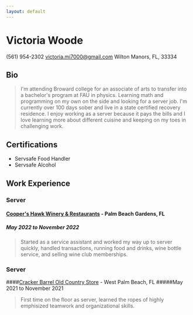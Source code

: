 ```yaml
---
layout: default
---
```


# Victoria Woode
(561) 954-2302
victoria.mi7000@gmail.com
Wilton Manors, FL, 33334

## Bio
>I'm attending Broward college for an associate of arts to transfer into a bachelor's program at FAU in physics. Learning math and programming on my own on the side and looking for a server job. I'm currently over 100 days sober and live in a state certified recovery residence. I enjoy working as a server because it pays the bills and I love learning more about different cuisine and keeping on my toes in challenging work.

## Certifications
* Servsafe Food Handler
* Servsafe Alcohol

## Work Experience

### Server
#### [Cooper's Hawk Winery & Restaurants](https://chwinery.com/) - Palm Beach Gardens, FL
##### May 2022 to November 2022
>Started as a service assistant and worked my way up to server quickly, handled transactions, running food and drinks, wine bottle service, and selling wine club memberships.

### Server
####[Cracker Barrel Old Country Store](https://www.crackerbarrel.com/) - West Palm Beach, FL
#####May 2021 to November 2021
>First time on the floor as server, learned the ropes of highly emphisized teamwork and organizational skills.
